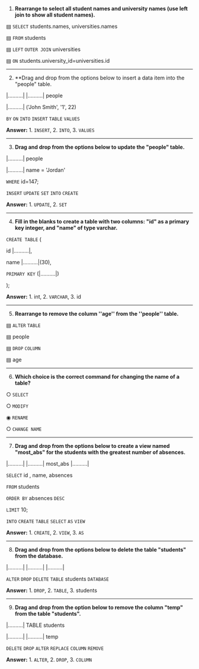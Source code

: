 1.  **Rearrange to select all student names and university names (use left join to show all student names).**

▤ `SELECT` students.names, universities.names

▤ `FROM` students

▤ `LEFT` `OUTER JOIN` universities

▤ `ON` students.university_id=universities.id

---

2. **Drag and drop from the options below to insert a data item into the "people" table.

|..........| |..........| people

|..........| ('John Smith', '1', 22)

`BY`     `ON`     `INTO`     `INSERT`     `TABLE`     `VALUES`

**Answer:** 1. `INSERT`, 2. `INTO`, 3. `VALUES`

---

3. **Drag and drop from the options below to update the "people" table.**

|..........| people

|..........| name = 'Jordan'

`WHERE` id=147;

`INSERT`     `UPDATE`     `SET`     `INTO`     `CREATE`

**Answer:** 1. `UPDATE`, 2. `SET`

---

4. **Fill in the blanks to create a table with two columns: "id" as a primary key integer, and "name" of type varchar.**

`CREATE TABLE` (

id |..........|,

name |..........|(30),

`PRIMARY KEY` (|..........|)

);

**Answer:** 1. int, 2. `VARCHAR`, 3. id

---

5. **Rearrange to remove the column ''age'' from the ''people'' table.**

▤ `ALTER` `TABLE`

▤ people

▤ `DROP` `COLUMN`

▤ age

---

6. **Which choice is the correct command for changing the name of a table?**

○ `SELECT`

○ `MODIFY`

◉ `RENAME`

○ `CHANGE NAME`

---

7. **Drag and drop from the options below to create a view named "most_abs" for the students with the greatest number of absences.**

|..........| |..........| most_abs |..........|

`SELECT` id , name, absences

`FROM` students

`ORDER BY` absences `DESC`

`LIMIT` 10;

`INTO`     `CREATE`     `TABLE`     `SELECT`     `AS`     `VIEW`

**Answer:** 1. `CREATE`, 2. `VIEW`, 3. `AS`

---

8. **Drag and drop from the options below to delete the table "students" from the database.**

|..........| |..........| |..........|

`ALTER`     `DROP`     `DELETE`     `TABLE`     students     `DATABASE`

**Answer:** 1. `DROP`, 2. `TABLE`, 3. students

---
9. **Drag and drop from the option below to remove the column "temp" from the table "students".**

|..........| TABLE students

|..........| |..........| temp

`DELETE`     `DROP`     `ALTER`     `REPLACE`     `COLUMN`     `REMOVE`

**Answer:** 1. `ALTER`, 2. `DROP`, 3. `COLUMN`


